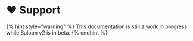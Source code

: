 # ❤ Support

{% hint style="warning" %}
This documentation is still a work in progress while Saloon v2 is in beta.
{% endhint %}
